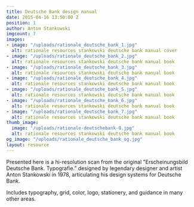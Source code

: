 ```yaml
---
title: Deutsche Bank design manual
date: 2015-04-16 13:50:00 Z
position: 1
author: Anton Stankowski
imgcount: 7
images:
- image: "/uploads/rationale_deutsche_bank_1.jpg"
  alt: rationale resources stankowski deutsche bank manual cover
- image: "/uploads/rationale_deutsche_bank_2.jpg"
  alt: rationale resources stankowski deutsche bank manual book
- image: "/uploads/rationale_deutsche_bank_3.jpg"
  alt: rationale resources stankowski deutsche bank manual book
- image: "/uploads/rationale_deutsche_bank_4.jpg"
  alt: rationale resources stankowski deutsche bank manual book
- image: "/uploads/rationale_deutsche_bank_5.jpg"
  alt: rationale resources stankowski deutsche bank manual book
- image: "/uploads/rationale_deutsche_bank_6.jpg"
  alt: rationale resources stankowski deutsche bank manual book
- image: "/uploads/rationale_deutsche_bank_7.jpg"
  alt: rationale resources stankowski deutsche bank manual book
thumb_image:
  image: "/uploads/rationale-deutschebank-0.jpg"
  alt: rationale resources stankowski deutsche bank manual book
og_image: "/uploads/rationale_deutsche_bank_og.jpg"
layout: resource
---
```


Presented here is a hi-resolution scan from the original "Erscheinungsbild Deutsche Bank. Typografie.” designed by legendary designer and artist Anton Stankowski in 1978, articulating his design systems for Deutsche Bank.

Includes typography, grid, color, logo, stationery, and guidance in many other areas.
